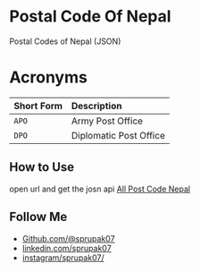 
# Postal Code Of Nepal

Postal Codes of Nepal (JSON)

# Acronyms


| Short Form | Description |
| :-------- | :------- | 
| `APO` | Army Post Office
| `DPO` | Diplomatic Post Office


## How to Use

open url and get the josn api [All Post Code Nepal](https://raw.githubusercontent.com/sprupak07/postal_code_nepal/main/codenp.json)

## Follow Me 

- [Github.com/@sprupak07](https://www.github.com/sprupak07)
- [linkedin.com/sprupak07](https://www.linkedin.com/in/sprupak07/)
- [instagram/sprupak07/](https://www.instagram.com/gfx_rds7/)
